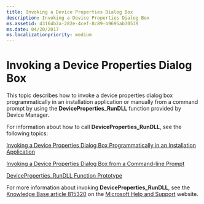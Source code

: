 ```yaml
---
title: Invoking a Device Properties Dialog Box
description: Invoking a Device Properties Dialog Box
ms.assetid: 43164b2a-282e-4cef-8c89-b9695ab30539
ms.date: 04/20/2017
ms.localizationpriority: medium
---
```


# Invoking a Device Properties Dialog Box


This topic describes how to invoke a device properties dialog box programmatically in an installation application or manually from a command prompt by using the **DeviceProperties_RunDLL** function provided by Device Manager.

For information about how to call **DeviceProperties_RunDLL**, see the following topics:

[Invoking a Device Properties Dialog Box Programmatically in an Installation Application](invoking-a-device-properties-dialog-box-programmatically-in-an-install.md)

[Invoking a Device Properties Dialog Box from a Command-line Prompt](invoking-a-device-properties-dialog-box-from-a-command-line-prompt.md)

[DeviceProperties_RunDLL Function Prototype](deviceproperties-rundll-function-prototype.md)

For more information about invoking **DeviceProperties_RunDLL**, see the [Knowledge Base article 815320](https://go.microsoft.com/fwlink/p/?linkid=3100&ID=815320) on the [Microsoft Help and Support](https://go.microsoft.com/fwlink/p/?linkid=8713) website.

 

 





